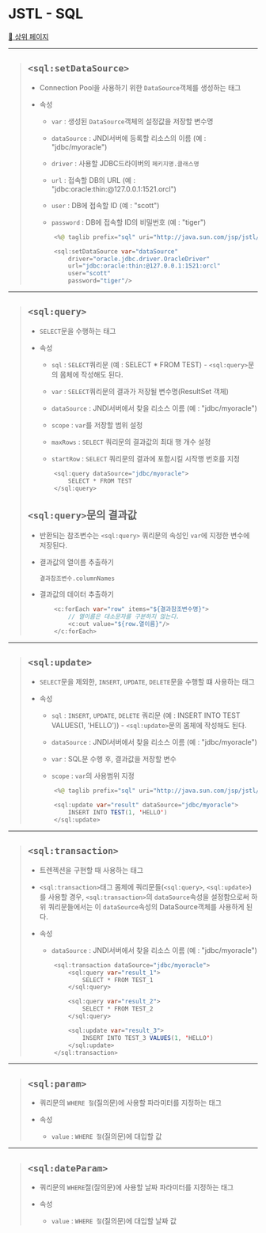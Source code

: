 # JSTL - SQL

[:camel: 상위 페이지](https://github.com/Chocobe/JSP_practice/tree/master/edu)

---

>	## ``<sql:setDataSource>``
>
>	* Connection Pool을 사용하기 위한 ``DataSource``객체를 생성하는 태그
>
>	* 속성
>
>		* ``var`` : 생성된 ``DataSource``객체의 설정값을 저장할 변수명
>
>		* ``dataSource`` : JNDI서버에 등록할 리소스의 이름 (예 : "jdbc/myoracle")
>
>		* ``driver`` : 사용할 JDBC드라이버의 ``페키지명.클래스명``
>
>		* ``url`` : 접속할 DB의 URL (예 : "jdbc:oracle:thin:@127.0.0.1:1521.orcl")
>
>		* ``user`` : DB에 접속할 ID (예 : "scott")
>
>		* ``password`` : DB에 접속할 ID의 비밀번호 (예 : "tiger")
>
>		```java
>			<%@ taglib prefix="sql" uri="http://java.sun.com/jsp/jstl/sql" %>
>
>			<sql:setDataSource var="dataSource"
>				driver="oracle.jdbc.driver.OracleDriver"
>				url="jdbc:oracle:thin:@127.0.0.1:1521:orcl"
>				user="scott"
>				password="tiger"/>
>		```

---

>	## ``<sql:query>``
>
>	* ``SELECT``문을 수행하는 태그
>
>	* 속성
>
>		* ``sql`` : ``SELECT``쿼리문 (예 : SELECT * FROM TEST) - ``<sql:query>``문의 몸체에 작성해도 된다.
>
>		* ``var`` : ``SELECT``쿼리문의 결과가 저장될 변수명(ResultSet 객체)
>
>		* ``dataSource`` : JNDI서버에서 찾을 리소스 이름 (예 : "jdbc/myoracle")
>
>		* ``scope`` : ``var``를 저장할 범위 설정
>
>		* ``maxRows`` : ``SELECT`` 쿼리문의 결과값의 최대 행 개수 설정
>
>		* ``startRow`` : ``SELECT`` 쿼리문의 결과에 포함시킬 시작행 번호를 지정
>
>		```java
>			<sql:query dataSource="jdbc/myoracle">
>				SELECT * FROM TEST
>			</sql:query>
>		```
>
>	## ``<sql:query>``문의 결과값
>
>	* 반환되는 참조변수는 ``<sql:query>`` 쿼리문의 속성인 ``var``에 지정한 변수에 저장된다.
>
>	* 결과값의 열이름 추출하기
>
>		``결과참조변수.columnNames``
>
>	* 결과값의 데이터 추출하기
>
>		```java
>			<c:forEach var="row" items="${결과참조변수명}">
>				// 열이름은 대소문자를 구분하지 않는다.
>				<c:out value="${row.열이름}"/>
>			</c:forEach>
>		```

---

>	## ``<sql:update>``
>
>	* ``SELECT``문을 제외한, ``INSERT``, ``UPDATE``, ``DELETE``문을 수행할 떄 사용하는 태그
>
>	* 속성
>
>		* ``sql`` : ``INSERT``, ``UPDATE``, ``DELETE`` 쿼리문 (예 : INSERT INTO TEST VALUES(1, 'HELLO')) - ``<sql:update>``문의 몸체에 작성해도 된다.
>
>		* ``dataSource`` : JNDI서버에서 찾을 리소스 이름 (예 : "jdbc/myoracle")
>
>		* ``var`` : SQL문 수행 후, 결과값을 저장할 변수
>
>		* ``scope`` : ``var``의 사용범위 지정
>
>		```java
>			<%@ taglib prefix="sql" uri="http://java.sun.com/jsp/jstl/sql" %>
>			
>			<sql:update var="result" dataSource="jdbc/myoracle">
>				INSERT INTO TEST(1, 'HELLO')
>			</sql:update>
>		```

---

>	## ``<sql:transaction>``
>
>	* 트렌젝션을 구현할 때 사용하는 태그
>
>	* ``<sql:transaction>``태그 몸체에 쿼리문들(``<sql:query>``, ``<sql:update>``)를 사용할 경우, ``<sql:transaction>``의 ``dataSource``속성을 설정함으로써 하위 쿼리문들에서는 이 ``dataSource``속성의 DataSource객체를 사용하게 된다.
>
>	* 속성
>
>		* ``dataSource`` : JNDI서버에서 찾을 리소스 이름 (예 : "jdbc/myoracle")
>
>		```java
>			<sql:transaction dataSource="jdbc/myoracle">
>				<sql:query var="result_1">
>					SELECT * FROM TEST_1
>				</sql:query>
>
>				<sql:query var="result_2">
>					SELECT * FROM TEST_2
>				</sql:query>
>
>				<sql:update var="result_3">
>					INSERT INTO TEST_3 VALUES(1, 'HELLO')
>				</sql:update>
>			</sql:transaction>
>		```

---

>	## ``<sql:param>``
>
>	* 쿼리문의 ``WHERE 절``(질의문)에 사용할 파라미터를 지정하는 태그
>
>	* 속성
>
>		* ``value`` : ``WHERE 절``(질의문)에 대입할 값

---

>	## ``<sql:dateParam>``
>
>	* 쿼리문의 ``WHERE``절(질의문)에 사용할 날짜 파라미터를 지정하는 태그
>
>	* 속성
>
>		* ``value`` : ``WHERE 절``(질의문)에 대입할 날짜 값